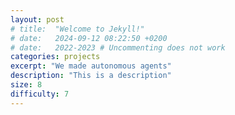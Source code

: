 ```yaml
---
layout: post
# title:  "Welcome to Jekyll!"
# date:   2024-09-12 08:22:50 +0200
# date:   2022-2023 # Uncommenting does not work
categories: projects
excerpt: "We made autonomous agents"
description: "This is a description"
size: 8
difficulty: 7
---
```


